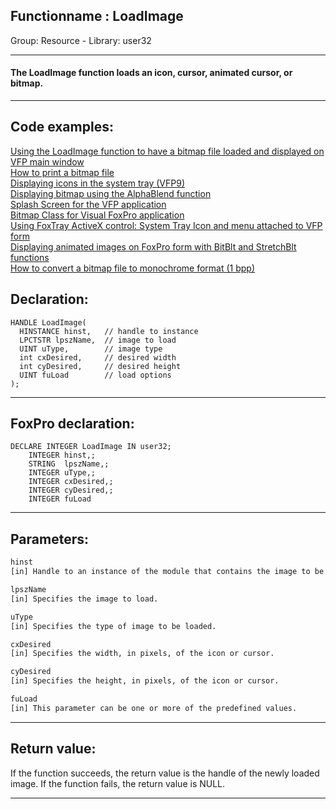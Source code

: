 <link rel="stylesheet" type="text/css" href="../../css/win32api.css">  
<link rel="stylesheet" href="https://cdnjs.cloudflare.com/ajax/libs/font-awesome/4.7.0/css/font-awesome.min.css">

## Functionname : LoadImage
Group: Resource - Library: user32    
***  


#### The LoadImage function loads an icon, cursor, animated cursor, or bitmap.
***  


## Code examples:
[Using the LoadImage function to have a bitmap file loaded and displayed on VFP main window](../../samples/sample_210.md)  
[How to print a bitmap file](../../samples/sample_211.md)  
[Displaying icons in the system tray (VFP9)](../../samples/sample_235.md)  
[Displaying bitmap using the AlphaBlend function](../../samples/sample_293.md)  
[Splash Screen for the VFP application](../../samples/sample_294.md)  
[Bitmap Class for Visual FoxPro application](../../samples/sample_295.md)  
[Using FoxTray ActiveX control: System Tray Icon and menu attached to VFP form](../../samples/sample_336.md)  
[Displaying animated images on FoxPro form with BitBlt and StretchBlt functions](../../samples/sample_355.md)  
[How to convert a bitmap file to monochrome format (1 bpp)](../../samples/sample_493.md)  

## Declaration:
```foxpro  
HANDLE LoadImage(
  HINSTANCE hinst,   // handle to instance
  LPCTSTR lpszName,  // image to load
  UINT uType,        // image type
  int cxDesired,     // desired width
  int cyDesired,     // desired height
  UINT fuLoad        // load options
);  
```  
***  


## FoxPro declaration:
```foxpro  
DECLARE INTEGER LoadImage IN user32;
	INTEGER hinst,;
	STRING  lpszName,;
	INTEGER uType,;
	INTEGER cxDesired,;
	INTEGER cyDesired,;
	INTEGER fuLoad  
```  
***  


## Parameters:
```txt  
hinst
[in] Handle to an instance of the module that contains the image to be loaded. To load an OEM image, set this parameter to zero.

lpszName
[in] Specifies the image to load.

uType
[in] Specifies the type of image to be loaded.

cxDesired
[in] Specifies the width, in pixels, of the icon or cursor.

cyDesired
[in] Specifies the height, in pixels, of the icon or cursor.

fuLoad
[in] This parameter can be one or more of the predefined values.  
```  
***  


## Return value:
If the function succeeds, the return value is the handle of the newly loaded image. If the function fails, the return value is NULL.  
***  

